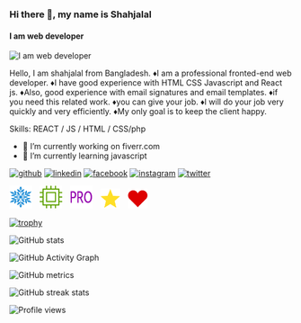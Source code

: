 ### Hi there 👋, my name is Shahjalal
#### I am web developer
![I am web developer](https://media-exp1.licdn.com/dms/image/C4E16AQFjnGFnBVzkdg/profile-displaybackgroundimage-shrink_200_800/0/1625387284195?e=1635379200&v=beta&t=ZM-qZjxAFTNl7W2SgDcj7bXLwxB4UCX0gYjzcSf4jdo)

Hello, I am shahjalal from Bangladesh. ♦I am a professional fronted-end web developer. ♦I have good experience with HTML CSS Javascript and React js. ♦Also, good experience with email signatures and email templates. ♦if you need this related work. ♦you can give your job. ♦I will do your job very quickly and very efficiently. ♦My only goal is to keep the client happy.

Skills: REACT / JS / HTML / CSS/php

- 🔭 I’m currently working on fiverr.com 
- 🌱 I’m currently learning javascript 


[<img src='https://cdn.jsdelivr.net/npm/simple-icons@3.0.1/icons/github.svg' alt='github' height='40'>](https://github.com/https://github.com/ShahjalalK)  [<img src='https://cdn.jsdelivr.net/npm/simple-icons@3.0.1/icons/linkedin.svg' alt='linkedin' height='40'>](https://www.linkedin.com/in/https://www.linkedin.com/in/shahjalal-khan//)  [<img src='https://cdn.jsdelivr.net/npm/simple-icons@3.0.1/icons/facebook.svg' alt='facebook' height='40'>](https://www.facebook.com/https://www.facebook.com/shahajalalkhan.shahajalalkhan/)  [<img src='https://cdn.jsdelivr.net/npm/simple-icons@3.0.1/icons/instagram.svg' alt='instagram' height='40'>](https://www.instagram.com/https://www.instagram.com/shahjalalk2//)  [<img src='https://cdn.jsdelivr.net/npm/simple-icons@3.0.1/icons/twitter.svg' alt='twitter' height='40'>](https://twitter.com/https://twitter.com/shahjalalk1)  

<a href='https://archiveprogram.github.com/'><img src='https://raw.githubusercontent.com/acervenky/animated-github-badges/master/assets/acbadge.gif' width='40' height='40'></a> <a href='https://docs.github.com/en/developers'><img src='https://raw.githubusercontent.com/acervenky/animated-github-badges/master/assets/devbadge.gif' width='40' height='40'></a> <a href='https://github.com/pricing'><img src='https://raw.githubusercontent.com/acervenky/animated-github-badges/master/assets/pro.gif' width='40' height='40'></a> <a href='https://stars.github.com/'><img src='https://raw.githubusercontent.com/acervenky/animated-github-badges/master/assets/starbadge.gif' width='35' height='35'></a> <a href='https://docs.github.com/en/github/supporting-the-open-source-community-with-github-sponsors'><img src='https://raw.githubusercontent.com/acervenky/animated-github-badges/master/assets/sponsorbadge.gif' width='35' height='35'></a> 

[![trophy](https://github-profile-trophy.vercel.app/?username=https://github.com/ShahjalalK)](https://github.com/ryo-ma/github-profile-trophy)

![GitHub stats](https://github-readme-stats.vercel.app/api?username=https://github.com/ShahjalalK&show_icons=true)  

![GitHub Activity Graph](https://activity-graph.herokuapp.com/graph?username=https://github.com/ShahjalalK)  

![GitHub metrics](https://metrics.lecoq.io/https://github.com/ShahjalalK)  

![GitHub streak stats](https://github-readme-streak-stats.herokuapp.com/?user=https://github.com/ShahjalalK)  

![Profile views](https://gpvc.arturio.dev/https://github.com/ShahjalalK)  
